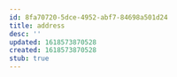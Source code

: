 ```yaml
---
id: 8fa70720-5dce-4952-abf7-84698a501d24
title: address
desc: ''
updated: 1618573870528
created: 1618573870528
stub: true
---
```


